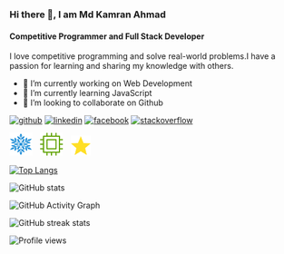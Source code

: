 ### Hi there 👋, I am Md Kamran Ahmad
#### Competitive Programmer and Full Stack Developer
I love competitive programming and solve real-world problems.I have a passion for learning and sharing my knowledge with others.

- 🔭 I’m currently working on Web Development 
- 🌱 I’m currently learning JavaScript 
- 👯 I’m looking to collaborate on Github 


[<img src='https://cdn.jsdelivr.net/npm/simple-icons@3.0.1/icons/github.svg' alt='github' height='40'>](https://github.com/kamran-11b)  [<img src='https://cdn.jsdelivr.net/npm/simple-icons@3.0.1/icons/linkedin.svg' alt='linkedin' height='40'>](https://www.linkedin.com/in/kamran11b/)  [<img src='https://cdn.jsdelivr.net/npm/simple-icons@3.0.1/icons/facebook.svg' alt='facebook' height='40'>](https://www.facebook.com/kamran-11b)  [<img src='https://cdn.jsdelivr.net/npm/simple-icons@3.0.1/icons/stackoverflow.svg' alt='stackoverflow' height='40'>](https://stackoverflow.com/users/kamran11b)  

<a href='https://archiveprogram.github.com/'><img src='https://raw.githubusercontent.com/acervenky/animated-github-badges/master/assets/acbadge.gif' width='40' height='40'></a> <a href='https://docs.github.com/en/developers'><img src='https://raw.githubusercontent.com/acervenky/animated-github-badges/master/assets/devbadge.gif' width='40' height='40'></a> <a href='https://stars.github.com/'><img src='https://raw.githubusercontent.com/acervenky/animated-github-badges/master/assets/starbadge.gif' width='35' height='35'></a> 

[![Top Langs](https://github-readme-stats.vercel.app/api/top-langs/?username=kamran-11b)](https://github.com/anuraghazra/github-readme-stats)

![GitHub stats](https://github-readme-stats.vercel.app/api?username=kamran-11b&show_icons=true&count_private=true)  

![GitHub Activity Graph](https://activity-graph.herokuapp.com/graph?username=kamran-11b)  

![GitHub streak stats](https://github-readme-streak-stats.herokuapp.com/?user=kamran-11b)  

![Profile views](https://gpvc.arturio.dev/kamran-11b)  
